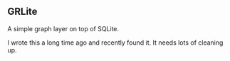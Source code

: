 GRLite
------

A simple graph layer on top of SQLite.

I wrote this a long time ago and recently found it. It needs lots of cleaning up.
